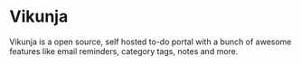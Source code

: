 # Vikunja

 Vikunja is a open source, self hosted to-do portal with a bunch of awesome features like email reminders, category tags, notes and more.